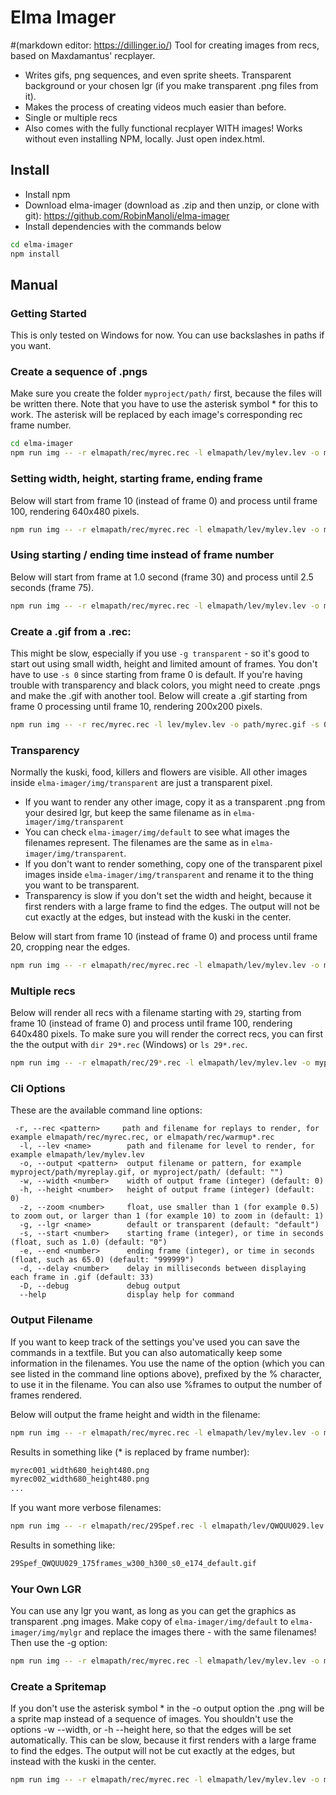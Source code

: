 # Elma Imager
#(markdown editor: https://dillinger.io/)
Tool for creating images from recs, based on Maxdamantus' recplayer.

- Writes gifs, png sequences, and even sprite sheets. Transparent background or your chosen lgr (if you make transparent .png files from it).
- Makes the process of creating videos much easier than before.
- Single or multiple recs
- Also comes with the fully functional recplayer WITH images! Works without even installing NPM, locally. Just open index.html.


## Install
- Install npm
- Download elma-imager (download as .zip and then unzip, or clone with git): https://github.com/RobinManoli/elma-imager
- Install dependencies with the commands below
```sh
cd elma-imager
npm install
```


## Manual

### Getting Started
This is only tested on Windows for now. You can use backslashes in paths if you want.


### Create a sequence of .pngs
Make sure you create the folder ```myproject/path/``` first, because the files will be written there.
Note that you have to use the asterisk symbol * for this to work.
The asterisk will be replaced by each image's corresponding rec frame number.
```sh
cd elma-imager
npm run img -- -r elmapath/rec/myrec.rec -l elmapath/lev/mylev.lev -o myproject/path/myrec*.png
```

### Setting width, height, starting frame, ending frame
Below will start from frame 10 (instead of frame 0) and process until frame 100, rendering 640x480 pixels.
```sh
npm run img -- -r elmapath/rec/myrec.rec -l elmapath/lev/mylev.lev -o myproject/path/myrec*.png -w 640 -h 480 -s 10 -e 100
```


### Using starting / ending time instead of frame number
Below will start from frame at 1.0 second (frame 30) and process until 2.5 seconds (frame 75).
```sh
npm run img -- -r elmapath/rec/myrec.rec -l elmapath/lev/mylev.lev -o myproject/path/myrec*.png -s 1.0 -e 2.5
```


### Create a .gif from a .rec:
This might be slow, especially if you use ```-g transparent``` - so it's good to start out using small width, height and limited amount of frames. You don't have to use ```-s 0``` since starting from frame 0 is default.
If you're having trouble with transparency and black colors, you might need to create .pngs and make the .gif with another tool.
Below will create a .gif starting from frame 0 processing until frame 10, rendering 200x200 pixels.
```sh
npm run img -- -r rec/myrec.rec -l lev/mylev.lev -o path/myrec.gif -s 0 -e 10 -w 200 -h 200
```


### Transparency
Normally the kuski, food, killers and flowers are visible. All other images inside ```elma-imager/img/transparent``` are just a transparent pixel.
- If you want to render any other image, copy it as a transparent .png from your desired lgr, but keep the same filename as in ```elma-imager/img/transparent```
- You can check ```elma-imager/img/default``` to see what images the filenames represent. The filenames are the same as in ```elma-imager/img/transparent```.
- If you don't want to render something, copy one of the transparent pixel images inside ```elma-imager/img/transparent``` and rename it to the thing you want to be transparent.
- Transparency is slow if you don't set the width and height, because it first renders with a large frame to find the edges. The output will not be cut exactly at the edges, but instead with the kuski in the center.

Below will start from frame 10 (instead of frame 0) and process until frame 20, cropping near the edges.
```sh
npm run img -- -r elmapath/rec/myrec.rec -l elmapath/lev/mylev.lev -o myproject/path/myrec*.png -s 10 -e 20 -g transparent
```


### Multiple recs
Below will render all recs with a filename starting with ```29```, starting from frame 10 (instead of frame 0) and process until frame 100, rendering 640x480 pixels.
To make sure you will render the correct recs, you can first the the output with ```dir 29*.rec``` (Windows) or ```ls 29*.rec```.
```sh
npm run img -- -r elmapath/rec/29*.rec -l elmapath/lev/mylev.lev -o myproject/path/myrec*.png -w 640 -h 480 -s 10 -e 100
```


### Cli Options
These are the available command line options:
```
 -r, --rec <pattern>     path and filename for replays to render, for example elmapath/rec/myrec.rec, or elmapath/rec/warmup*.rec
  -l, --lev <name>        path and filename for level to render, for example elmapath/lev/mylev.lev
  -o, --output <pattern>  output filename or pattern, for example myproject/path/myreplay.gif, or myproject/path/ (default: "")
  -w, --width <number>    width of output frame (integer) (default: 0)
  -h, --height <number>   height of output frame (integer) (default: 0)
  -z, --zoom <number>     float, use smaller than 1 (for example 0.5) to zoom out, or larger than 1 (for example 10) to zoom in (default: 1)
  -g, --lgr <name>        default or transparent (default: "default")
  -s, --start <number>    starting frame (integer), or time in seconds (float, such as 1.0) (default: "0")
  -e, --end <number>      ending frame (integer), or time in seconds (float, such as 65.0) (default: "999999")
  -d, --delay <number>    delay in milliseconds between displaying each frame in .gif (default: 33)
  -D, --debug             debug output
  --help                  display help for command
```


### Output Filename
If you want to keep track of the settings you've used you can save the commands in a textfile. But you can also automatically keep some information in the filenames.
You use the name of the option (which you can see listed in the command line options above), prefixed by the % character, to use it in the filename.
You can also use %frames to output the number of frames rendered.

Below will output the frame height and width in the filename:
```sh
npm run img -- -r elmapath/rec/myrec.rec -l elmapath/lev/mylev.lev -o myproject/path/myrec*_width%width_height%height.png -w 680 -h 480
```
Results in something like (* is replaced by frame number):
```sh
myrec001_width680_height480.png
myrec002_width680_height480.png
...
```
If you want more verbose filenames:
```sh
npm run img -- -r elmapath/rec/29Spef.rec -l elmapath/lev/QWQUU029.lev -o myproject/path/%rec_%lev_%framesframes_w%width_h%height_s%start_e%end_%lgr.gif -w 300 -h 300
```
Results in something like:
```sh
29Spef_QWQUU029_175frames_w300_h300_s0_e174_default.gif
```


### Your Own LGR
You can use any lgr you want, as long as you can get the graphics as transparent .png images. Make copy of ```elma-imager/img/default``` to ```elma-imager/img/mylgr``` and replace the images there - with the same filenames!
Then use the -g option:
```sh
npm run img -- -r elmapath/rec/myrec.rec -l elmapath/lev/mylev.lev -o myproject/path/myrec*.png -g mylgr
```


### Create a Spritemap
If you don't use the asterisk symbol * in the -o output option the .png will be a sprite map instead of a sequence of images.
You shouldn't use the options -w --width, or -h --height here, so that the edges will be set automatically.
This can be slow, because it first renders with a large frame to find the edges. The output will not be cut exactly at the edges, but instead with the kuski in the center.
```sh
npm run img -- -r elmapath/rec/myrec.rec -l elmapath/lev/mylev.lev -o myproject/path/myrec.png -s 10 -e 100 -g transparent
```
